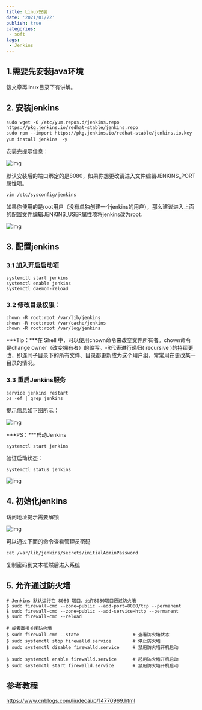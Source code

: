 ```yaml
---
title: Linux安装
date: '2021/01/22'
publish: true
categories:
 - soft
tags:
 - Jenkins
---
```

## 1.需要先安装java环境

该文章再linux目录下有讲解。

## 2. 安装jenkins

```
sudo wget -O /etc/yum.repos.d/jenkins.repo https://pkg.jenkins.io/redhat-stable/jenkins.repo
sudo rpm --import https://pkg.jenkins.io/redhat-stable/jenkins.io.key
yum install jenkins　-y
```

 安装完提示信息：

![img](https://gitee.com/AZRNG/picture-storage/raw/master/kbms/1611112925421-2ad63960-9bdb-49dd-9298-10e696864a57.png)

默认安装后的端口绑定的是8080，如果你想更改请进入文件编辑JENKINS_PORT属性项。

```
vim /etc/sysconfig/jenkins
```

如果你使用的是root用户（没有单独创建一个jenkins的用户），那么建议进入上面的配置文件编辑JENKINS_USER属性项将jenkins改为root。

![img](https://gitee.com/AZRNG/picture-storage/raw/master/kbms/1611112925269-8df476b8-b1f3-4bc3-b389-289f9efc235c.png)

## 3. 配置jenkins

### 3.1 加入开启启动项

```
systemctl start jenkins
systemctl enable jenkins
systemctl daemon-reload
```

### 3.2 修改目录权限：

```
chown -R root:root /var/lib/jenkins
chown -R root:root /var/cache/jenkins
chown -R root:root /var/log/jenkins
```

***Tip：\***在 Shell 中，可以使用chown命令来改变文件所有者。chown命令是change owner（改变拥有者）的缩写。-R代表进行递归( recursive )的持续更改，即连同子目录下的所有文件、目录都更新成为这个用户组，常常用在更改某一目录的情况。

### 3.3 重启Jenkins服务

```
service jenkins restart
ps -ef | grep jenkins
```

提示信息如下图所示：

![img](https://gitee.com/AZRNG/picture-storage/raw/master/kbms/1611112988838-0a6cf095-8f9c-4f6e-aeb7-973927bf7883.png)

***PS：\***启动Jenkins

```
systemctl start jenkins
```

验证启动状态：

```
systemctl status jenkins
```

![img](https://gitee.com/AZRNG/picture-storage/raw/master/kbms/1611112988907-8eee8313-2387-4e5b-8cc9-b4c1546bcab4.png)

## 4. 初始化jenkins

访问地址提示需要解锁

![img](https://gitee.com/AZRNG/picture-storage/raw/master/kbms/1611113150109-908ce5c6-09ef-4d9e-bec4-54d7926e55e7.png)

可以通过下面的命令查看管理员密码

```
cat /var/lib/jenkins/secrets/initialAdminPassword
```

复制密码到文本框然后进入系统

## 5. 允许通过防火墙

```
# Jenkins 默认运行在 8080 端口，允许8080端口通过防火墙
$ sudo firewall-cmd --zone=public --add-port=8080/tcp --permanent
$ sudo firewall-cmd --zone=public --add-service=http --permanent
$ sudo firewall-cmd --reload

# 或者直接关闭防火墙
$ sudo firewall-cmd --state                    # 查看防火墙状态
$ sudo systemctl stop firewalld.service        # 停止防火墙
$ sudo systemctl disable firewalld.service     # 禁用防火墙开机启动

$ sudo systemctl enable firewalld.service      # 起用防火墙开机启动
$ sudo systemctl start firewalld.service       # 禁用防火墙开机启动
```

## 参考教程

https://www.cnblogs.com/liudecai/p/14770969.html